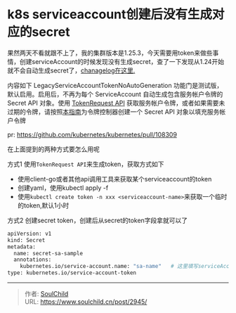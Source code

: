 # k8s serviceaccount创建后没有生成对应的secret

<!--more-->
果然两天不看就跟不上了，我的集群版本是1.25.3，今天需要用token来做些事情，创建serviceAccount的时候发现没有生成secret，查了一下发现从1.24开始就不会自动生成secret了，[chanagelog在这里.](https://github.com/kubernetes/kubernetes/blob/master/CHANGELOG/CHANGELOG-1.24.md#urgent-upgrade-notes)

内容如下
LegacyServiceAccountTokenNoAutoGeneration 功能门是测试版，默认启用。启用后，不再为每个 ServiceAccount 自动生成包含服务帐户令牌的 Secret API 对象。使用 [TokenRequest API](https://kubernetes.io/zh-cn/docs/reference/kubernetes-api/authentication-resources/token-request-v1/) 获取服务帐户令牌，或者如果需要未过期的令牌，请按照[本指南](https://kubernetes.io/docs/concepts/configuration/secret/#service-account-token-secrets)为令牌控制器创建一个 Secret API 对象以填充服务帐户令牌

pr: https://github.com/kubernetes/kubernetes/pull/108309


在上面提到的两种方式要怎么用呢

方式1 使用`TokenRequest API`来生成token，获取方式如下
- 使用client-go或者其他api调用工具来获取某个serviceaccount的token
- 创建yaml，使用kubectl apply -f 
- 使用`kubectl create token -n xxx <serviceaccount-name>`来获取一个临时的token,默认1小时


方式2 创建secret token，创建后从secret的token字段拿就可以了
```bash
apiVersion: v1
kind: Secret
metadata:
  name: secret-sa-sample
  annotations:
    kubernetes.io/service-account.name: "sa-name"   # 这里填写serviceAccountName
type: kubernetes.io/service-account-token
```



---

> 作者: [SoulChild](https://www.soulchild.cn)  
> URL: https://www.soulchild.cn/post/2945/  


